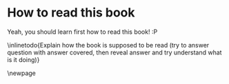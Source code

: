 # How to read this book #

Yeah, you should learn first how to read this book! :P

\inlinetodo{Explain how the book is supposed to be read (try to answer question with answer
covered, then reveal answer and try understand what is it doing)}

\newpage

<!-- vim:set filetype=markdown.pandoc : -->

